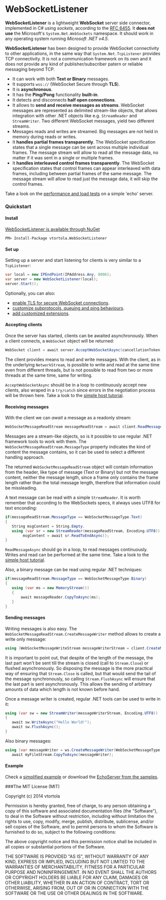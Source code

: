 WebSocketListener 
=================

**WebSocketListener** is a lightweight **WebSocket** server side connector, implemented in C# using *sockets*, according to the [RFC 6455](http://tools.ietf.org/html/rfc6455). It **does not use** the Microsoft's `System.Net.WebSockets` namespace. It should work in any operating system running *Microsoft .NET v4.5*.

**WebSocketListener** has been designed to provide WebSocket connectivity to other applications, in the same way that `System.Net.TcpListener` provides TCP connectivity. It is not a communication framework on its own and it does not provide any kind of publisher/subscriber patern or reliable messaging beyond TCP.

 * It can work with both **Text or Binary** messages.
 * It supports `wss://` (WebSocket Secure through **TLS**).
 * It is **asynchronous**. 
 * It has the **Ping/Pong** functionality **built-in**.
 * It detects and disconnects **half open connections**.
 * It allows to **send and receive messages as streams**. WebSocket messages are represented as delimited stream-like objects, that allows integration with other .NET objects like e.g. `StreamReader` and `StreamWriter`. Two different WebSocket messages, yield two different streams.
 * Messages reads and writes are streamed. Big messages are not held in memory during reads or writes.
 * It **handles partial frames transparently**. The WebSocket specification states that a single message can be sent across multiple individual frames. The message stream will allow to read all the message data, no matter if it was sent in a single or multiple frames.
 * It **handles interleaved control frames transparently**. The WebSocket specification states that control frames can appear interleaved with data frames, including between partial frames of the same message. The message stream will allow to read just the message data, it will skip the control frames.

Take a look on the [performance and load  tests](https://github.com/vtortola/WebSocketListener/wiki/WebSocketListener-performance-tests) on a simple 'echo' server.

### Quickstart

#### Install

[WebSocketListener is available through NuGet](https://www.nuget.org/packages/vtortola.WebSocketListener/)

```
PM> Install-Package vtortola.WebSocketListener
```

#### Set up
Setting up a server and start listening for clients is very similar to a `TcpListener`:

```cs
var local = new IPEndPoint(IPAddress.Any, 8006);
var server = new WebSocketListener(local);
server.Start();
```

Optionally, you can also:
 * [enable TLS for secure WebSocket connections](https://github.com/vtortola/WebSocketListener/wiki/Enabling-WebSocket-Secure-(TLS)).
 * [customize subprotocols, queuing and ping behaviours](https://github.com/vtortola/WebSocketListener/wiki/WebSocketListener-options).
 * [add customized extensions](https://github.com/vtortola/WebSocketListener/wiki/WebSocketListener-Extensions).


#### Accepting clients
Once the server has started, clients can be awaited asynchronously. When a client connects, a `WebSocket` object will be returned:

```cs
WebSocket client = await server.AcceptWebSocketAsync(cancellationToken);
```

The client provides means to read and write messages. With the client, as in the underlying `NetworkStream`, is possible to write and read at the same time even from different threads, but is not possible to read from two or more threads at the same time, same for writing.

`AcceptWebSocketAsync` should be in a loop to continuously accept new clients, also wraped in a `try/catch` since errors in the negotiation process will be thrown here. Take a look to the [simple host tutorial](https://github.com/vtortola/WebSocketListener/wiki/WebSocketListener-Example).

#### Receiving messages
With the client we can *await* a message as a readonly stream:

```cs
WebSocketMessageReadStream messageReadStream = await client.ReadMessageAsync(cancellationToken);
```

Messages are a stream-like objects, so is it possible to use regular .NET framework tools to work with them. The `WebSocketMessageReadStream.MessageType` property indicates the kind of content the message contains, so it can be used to select a different handling approach.

The returned `WebSocketMessageReadStream` object will contain information from the header, like type of message (Text or Binary) but not the message content, neither the message length, since a frame only contains the frame length rather than the total message length, therefore that information could be missleading.

A text message can be read with a simple `StreamReader`.  It is worth remember that according to the WebSockets specs, it always uses UTF8 for text enconding:

```cs
if(messageReadStream.MessageType == WebSocketMessageType.Text)
{
   String msgContent = String.Empty.
   using (var sr = new StreamReader(messageReadStream, Encoding.UTF8))
        msgContent = await sr.ReadToEndAsync();
}
```

```ReadMessageAsync``` should go in a loop, to read messages continuously. Writes and read can be performed at the same time. Take a look to the [simple host tutorial](https://github.com/vtortola/WebSocketListener/wiki/WebSocketListener-Example).

Also, a binary message can be read using regular .NET techniques:

```cs
if(messageReadStream.MessageType == WebSocketMessageType.Binary)
{
   using (var ms = new MemoryStream())
   {
       await messageReader.CopyToAsync(ms);
   }
}
```

#### Sending messages
Writing messages is also easy. The `WebSocketMessageReadStream.CreateMessageWriter` method allows to create a write only  message:

```cs
using (WebSocketMessageWriteStream messageWriterStream = client.CreateMessageWriter(WebSocketMessageType.Text))
```

It is important to point out, that despite of the length of the message, the last part won't be sent till the stream is closed (call to `Stream.Close`) or flushed asynchronously. So disposing the message is the more practical way of ensuring that `Stream.Close` is called, but that would send the tail of the message synchronously, so calling `Stream.FlushAsync` will ensure that the last part is sent asynchronously. This allows the sending of arbitrary amounts of data which length is not known before hand.

Once a message writer is created, regular .NET tools can be used to write in it:

```cs
using (var sw = new StreamWriter(messageWriterStream, Encoding.UTF8))
{
   await sw.WriteAsync("Hello World!");
   await sw.FlushAsync();
}
```    

Also binary messages:

```cs
using (var messageWriter = ws.CreateMessageWriter(WebSocketMessageType.Binary))
   await myFileStream.CopyToAsync(messageWriter);
```

#### Example
Check a [simplified example](https://github.com/vtortola/WebSocketListener/wiki/WebSocketListener-Example) or download the [EchoServer from the samples](https://github.com/vtortola/WebSocketListener/tree/master/samples/EchoServer).

###The MIT License (MIT)

Copyright (c) 2014 vtortola

Permission is hereby granted, free of charge, to any person obtaining a copy
of this software and associated documentation files (the "Software"), to deal
in the Software without restriction, including without limitation the rights
to use, copy, modify, merge, publish, distribute, sublicense, and/or sell
copies of the Software, and to permit persons to whom the Software is
furnished to do so, subject to the following conditions:

The above copyright notice and this permission notice shall be included in
all copies or substantial portions of the Software.

THE SOFTWARE IS PROVIDED "AS IS", WITHOUT WARRANTY OF ANY KIND, EXPRESS OR
IMPLIED, INCLUDING BUT NOT LIMITED TO THE WARRANTIES OF MERCHANTABILITY,
FITNESS FOR A PARTICULAR PURPOSE AND NONINFRINGEMENT. IN NO EVENT SHALL THE
AUTHORS OR COPYRIGHT HOLDERS BE LIABLE FOR ANY CLAIM, DAMAGES OR OTHER
LIABILITY, WHETHER IN AN ACTION OF CONTRACT, TORT OR OTHERWISE, ARISING FROM,
OUT OF OR IN CONNECTION WITH THE SOFTWARE OR THE USE OR OTHER DEALINGS IN
THE SOFTWARE.
